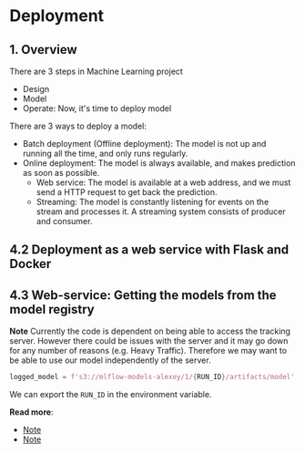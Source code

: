# Deployment

## 1. Overview
There are 3 steps in Machine Learning project
- Design
- Model
- Operate: Now, it's time to deploy model

There are 3 ways to deploy a model:
- Batch deployment (Offline deployment): The model is not up and running all the time, and only runs regularly.
- Online deployment: The model is always available, and makes prediction as soon as possible.
    - Web service: The model is available at a web address, and we must send a HTTP request to get back the prediction.
    - Streaming: The model is constantly listening for events on the stream and processes it. A streaming system consists of producer and consumer.

## 4.2 Deployment as a web service with Flask and Docker
## 4.3 Web-service: Getting the models from the model registry
**Note**
Currently the code is dependent on being able to access the tracking server. However there could be issues with the server and it may go down for any number of reasons (e.g. Heavy Traffic). Therefore we may want to be able to use our model independently of the server.
```python
logged_model = f's3://mlflow-models-alexey/1/{RUN_ID}/artifacts/model'
```
We can export the `RUN_ID` in the environment variable.

**Read more**:
- [Note](https://github.com/mleiwe/mlops-zoomcamp/blob/NotesBranch/cohorts/2024/04-deployment/Ch4_Notes_ML.md)
- [Note](https://github.com/ayoub-berdeddouch/mlops-journey/blob/main/deployment-04.md)
